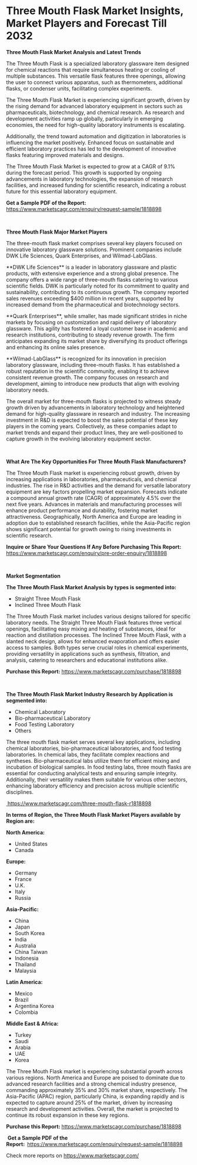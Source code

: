 <p><h1>Three Mouth Flask Market Insights, Market Players and Forecast Till 2032</h1></p><p><strong>Three Mouth Flask Market Analysis and Latest Trends</strong></p>
<p><p>The Three Mouth Flask is a specialized laboratory glassware item designed for chemical reactions that require simultaneous heating or cooling of multiple substances. This versatile flask features three openings, allowing the user to connect various apparatus, such as thermometers, additional flasks, or condenser units, facilitating complex experiments. </p><p>The Three Mouth Flask Market is experiencing significant growth, driven by the rising demand for advanced laboratory equipment in sectors such as pharmaceuticals, biotechnology, and chemical research. As research and development activities ramp up globally, particularly in emerging economies, the need for high-quality laboratory instruments is escalating.</p><p>Additionally, the trend toward automation and digitization in laboratories is influencing the market positively. Enhanced focus on sustainable and efficient laboratory practices has led to the development of innovative flasks featuring improved materials and designs. </p><p>The Three Mouth Flask Market is expected to grow at a CAGR of 9.1% during the forecast period. This growth is supported by ongoing advancements in laboratory technologies, the expansion of research facilities, and increased funding for scientific research, indicating a robust future for this essential laboratory equipment.</p></p>
<p><strong>Get a Sample PDF of the Report:&nbsp;</strong> <a href="https://www.marketscagr.com/enquiry/request-sample/1818898?utm_campaign=2295&utm_medium=2&utm_source=Github&utm_content=ia&utm_term=09022025&utm_id=three-mouth-flask">https://www.marketscagr.com/enquiry/request-sample/1818898</a></p>
<p>&nbsp;</p>
<p><strong>Three Mouth Flask Major Market Players</strong></p>
<p><p>The three-mouth flask market comprises several key players focused on innovative laboratory glassware solutions. Prominent companies include DWK Life Sciences, Quark Enterprises, and Wilmad-LabGlass.</p><p>**DWK Life Sciences** is a leader in laboratory glassware and plastic products, with extensive experience and a strong global presence. The company offers a wide range of three-mouth flasks catering to various scientific fields. DWK is particularly noted for its commitment to quality and sustainability, contributing to its continuous growth. The company reported sales revenues exceeding $400 million in recent years, supported by increased demand from the pharmaceutical and biotechnology sectors.</p><p>**Quark Enterprises**, while smaller, has made significant strides in niche markets by focusing on customization and rapid delivery of laboratory glassware. This agility has fostered a loyal customer base in academic and research institutions, contributing to steady revenue growth. The firm anticipates expanding its market share by diversifying its product offerings and enhancing its online sales presence.</p><p>**Wilmad-LabGlass** is recognized for its innovation in precision laboratory glassware, including three-mouth flasks. It has established a robust reputation in the scientific community, enabling it to achieve consistent revenue growth. The company focuses on research and development, aiming to introduce new products that align with evolving laboratory needs.</p><p>The overall market for three-mouth flasks is projected to witness steady growth driven by advancements in laboratory technology and heightened demand for high-quality glassware in research and industry. The increasing investment in R&D is expected to boost the sales potential of these key players in the coming years. Collectively, as these companies adapt to market trends and expand their product lines, they are well-positioned to capture growth in the evolving laboratory equipment sector.</p></p>
<p>&nbsp;</p>
<p><strong>What Are The Key Opportunities For Three Mouth Flask Manufacturers?</strong></p>
<p><p>The Three Mouth Flask market is experiencing robust growth, driven by increasing applications in laboratories, pharmaceuticals, and chemical industries. The rise in R&D activities and the demand for versatile laboratory equipment are key factors propelling market expansion. Forecasts indicate a compound annual growth rate (CAGR) of approximately 4.5% over the next five years. Advances in materials and manufacturing processes will enhance product performance and durability, fostering market attractiveness. Geographically, North America and Europe are leading in adoption due to established research facilities, while the Asia-Pacific region shows significant potential for growth owing to rising investments in scientific research.</p></p>
<p><strong>Inquire or Share Your Questions If Any Before Purchasing This Report:</strong> <a href="https://www.marketscagr.com/enquiry/pre-order-enquiry/1818898?utm_campaign=2295&utm_medium=2&utm_source=Github&utm_content=ia&utm_term=09022025&utm_id=three-mouth-flask">https://www.marketscagr.com/enquiry/pre-order-enquiry/1818898</a></p>
<p>&nbsp;</p>
<p><strong>Market Segmentation</strong></p>
<p><strong>The Three Mouth Flask Market Analysis by types is segmented into:</strong></p>
<p><ul><li>Straight Three Mouth Flask</li><li>Inclined Three Mouth Flask</li></ul></p>
<p><p>The Three Mouth Flask market includes various designs tailored for specific laboratory needs. The Straight Three Mouth Flask features three vertical openings, facilitating easy mixing and heating of substances, ideal for reaction and distillation processes. The Inclined Three Mouth Flask, with a slanted neck design, allows for enhanced evaporation and offers easier access to samples. Both types serve crucial roles in chemical experiments, providing versatility in applications such as synthesis, filtration, and analysis, catering to researchers and educational institutions alike.</p></p>
<p><strong>Purchase this Report:&nbsp;</strong><a href="https://www.marketscagr.com/purchase/1818898?utm_campaign=2295&utm_medium=2&utm_source=Github&utm_content=ia&utm_term=09022025&utm_id=three-mouth-flask">https://www.marketscagr.com/purchase/1818898</a></p>
<p>&nbsp;</p>
<p><strong>The Three Mouth Flask Market Industry Research by Application is segmented into:</strong></p>
<p><ul><li>Chemical Laboratory</li><li>Bio-pharmaceutical Laboratory</li><li>Food Testing Laboratory</li><li>Others</li></ul></p>
<p><p>The three mouth flask market serves several key applications, including chemical laboratories, bio-pharmaceutical laboratories, and food testing laboratories. In chemical labs, they facilitate complex reactions and syntheses. Bio-pharmaceutical labs utilize them for efficient mixing and incubation of biological samples. In food testing labs, three mouth flasks are essential for conducting analytical tests and ensuring sample integrity. Additionally, their versatility makes them suitable for various other sectors, enhancing laboratory efficiency and precision across multiple scientific disciplines.</p></p>
<p><a href="https://www.marketscagr.com/three-mouth-flask-r1818898?utm_campaign=2295&utm_medium=2&utm_source=Github&utm_content=ia&utm_term=09022025&utm_id=three-mouth-flask">&nbsp;https://www.marketscagr.com/three-mouth-flask-r1818898</a></p>
<p><strong>In terms of Region, the Three Mouth Flask Market Players available by Region are:</strong></p>
<p>
    <p> <strong> North America: </strong>
        <ul>
            <li>United States</li>
            <li>Canada</li>
        </ul>
        </p> 
    <p> <strong> Europe: </strong>
        <ul>
            <li>Germany</li>
            <li>France</li>
            <li>U.K.</li>
            <li>Italy</li>
            <li>Russia</li>
        </ul>
        </p> 
    <p> <strong> Asia-Pacific: </strong>
        <ul>
            <li>China</li>
            <li>Japan</li>
            <li>South Korea</li>
            <li>India</li>
            <li>Australia</li>
            <li>China Taiwan</li>
            <li>Indonesia</li>
            <li>Thailand</li>
            <li>Malaysia</li>
        </ul>
        </p> 
    <p> <strong> Latin America: </strong>
        <ul>
            <li>Mexico</li>
            <li>Brazil</li>
            <li>Argentina Korea</li>
            <li>Colombia</li>
        </ul>
        </p> 
    <p> <strong> Middle East & Africa: </strong>
        <ul>
            <li>Turkey</li>
            <li>Saudi</li>
            <li>Arabia</li>
            <li>UAE</li>
            <li>Korea</li>
        </ul>
    </p>
    </p>
<p><p>The Three Mouth Flask market is experiencing substantial growth across various regions. North America and Europe are poised to dominate due to advanced research facilities and a strong chemical industry presence, commanding approximately 35% and 30% market share, respectively. The Asia-Pacific (APAC) region, particularly China, is expanding rapidly and is expected to capture around 25% of the market, driven by increasing research and development activities. Overall, the market is projected to continue its robust expansion in these key regions.</p></p>
<p><strong>Purchase this Report: </strong><a href="https://www.marketscagr.com/purchase/1818898?utm_campaign=2295&utm_medium=2&utm_source=Github&utm_content=ia&utm_term=09022025&utm_id=three-mouth-flask">https://www.marketscagr.com/purchase/1818898</a></p>
<p>&nbsp;<strong>Get a Sample PDF of the Report:&nbsp;&nbsp;</strong><a href="https://www.marketscagr.com/enquiry/request-sample/1818898?utm_campaign=2295&utm_medium=2&utm_source=Github&utm_content=ia&utm_term=09022025&utm_id=three-mouth-flask">https://www.marketscagr.com/enquiry/request-sample/1818898</a></p>
<p><strong></strong></p>
<p>Check more reports on <a href="https://www.marketscagr.com/?utm_campaign=2295&utm_medium=2&utm_source=Github&utm_content=ia&utm_term=09022025&utm_id=three-mouth-flask">https://www.marketscagr.com/</a></p>